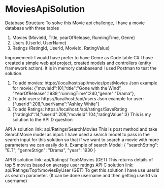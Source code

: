 # MoviesApiSolution
Database Structure
To solve this Movie api challenge, I have a movie database with three tables
1.	Movies (MovieId, Title, yearOfRelease, RunningTime, Genre)
2.	Users (UserId, UserName)
3.	Ratings (RatingId, UserId, MovieId, RatingValue)
 			 
Improvement: I would have prefer to have Genre as Code table
C#
I have created a simple web api project, created models and controllers (entity framework action). It is in memory databaseand I used Postman to test the solution.
1.	To add movies: https://localhost:<portnumer>/api/movies/postMovies
Json example for movie: {"movieId":101,"title":"Gone with the Wind”, 				"YearOfRelease":1939,"runningTime":240,"genre":"Drama"},
2.	To add users: https://localhost:<portnumer>/api/users
Json example for user: {"userId":208,"userName":"Ashley White"}
3.	To add Ratings: https://localhost:<portnumer>/api/ratings/SaveRating
{"ratingId":14,"userId":208,"movieId":104,"ratingValue":3}
This is my solution to the API D question

API A solution link:  api/Ratings/SearchMovies
This is post method and take SearchMovie model as input. I have used a search model to pass in the search input for this solution so that if we want to search a movie with more parameters we can easily do it.  Example of search Model: { "searchString": "E.T", "genreStrign": "Drama", "year": 1930 }

API B solution link: api/Ratings/ Top5Movies (GET)
This returns details of top 5 movies based on average user ratings
API C solution link: api/Ratings/Top%moviesByUser (GET)
To get this solution I have use userId as search parameter. (It can be done username and then getting userId via username)


